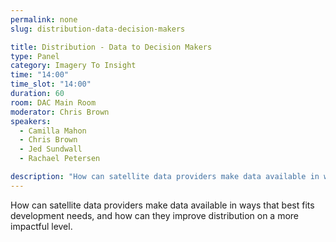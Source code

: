 ```yaml
---
permalink: none
slug: distribution-data-decision-makers

title: Distribution - Data to Decision Makers
type: Panel
category: Imagery To Insight
time: "14:00"
time_slot: "14:00"
duration: 60
room: DAC Main Room
moderator: Chris Brown
speakers:
  - Camilla Mahon
  - Chris Brown
  - Jed Sundwall
  - Rachael Petersen

description: "How can satellite data providers make data available in ways that best fits development needs, and how can they improve distribution on a more impactful level."
---
```

How can satellite data providers make data available in ways that best fits development needs, and how can they improve distribution on a more impactful level.